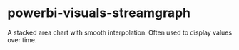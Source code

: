 # powerbi-visuals-streamgraph
A stacked area chart with smooth interpolation. Often used to display values over time.
